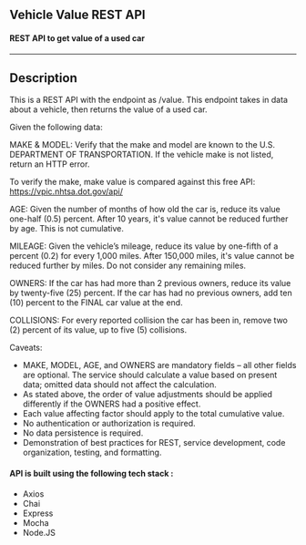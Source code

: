 ## Vehicle Value REST API

#### REST API to get value of a used car

---

## Description

This is a REST API with the endpoint as /value. This endpoint takes in data about a vehicle, then returns the value of a used car.

Given the following data:

MAKE & MODEL:
Verify that the make and model are known to the U.S. DEPARTMENT OF TRANSPORTATION.
If the vehicle make is not listed, return an HTTP error.

To verify the make, make value is compared against this free API:
https://vpic.nhtsa.dot.gov/api/

AGE:
Given the number of months of how old the car is, reduce its value one-half (0.5) percent.
After 10 years, it's value cannot be reduced further by age. This is not cumulative.

MILEAGE:
Given the vehicle’s mileage, reduce its value by one-fifth of a percent (0.2) for every 1,000 miles.
After 150,000 miles, it's value cannot be reduced further by miles. Do not consider any remaining miles.

OWNERS:
If the car has had more than 2 previous owners, reduce its value by twenty-five (25) percent.
If the car has had no previous owners, add ten (10) percent to the FINAL car value at the end.

COLLISIONS:
For every reported collision the car has been in, remove two (2) percent of its value, up to five (5) collisions.

Caveats:

- MAKE, MODEL, AGE, and OWNERS are mandatory fields – all other fields are optional. The service should calculate a value based on present data; omitted data should not affect the calculation.
- As stated above, the order of value adjustments should be applied differently if the OWNERS had a positive effect.
- Each value affecting factor should apply to the total cumulative value.
- No authentication or authorization is required.
- No data persistence is required.
- Demonstration of best practices for REST, service development, code organization, testing, and formatting.

#### API is built using the following tech stack :

- Axios
- Chai
- Express
- Mocha
- Node.JS
